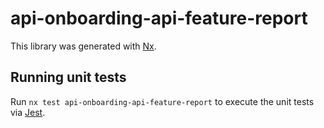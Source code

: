 # api-onboarding-api-feature-report

This library was generated with [Nx](https://nx.dev).

## Running unit tests

Run `nx test api-onboarding-api-feature-report` to execute the unit tests via [Jest](https://jestjs.io).
